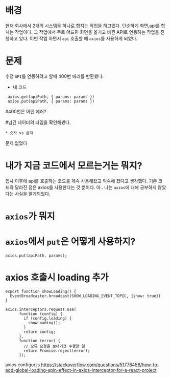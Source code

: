  
# 배경
현재 회사에서 2개의 시스템을 하나로 합치는 작업을 하고있다.
단순하게 화면,api를 합치는 작업이다.
그 작업에서 주로 어드민 화면을 옮기고 바뀐 API로 연동하는 작업을 진행하고 있다.
이번 작업 하면서 `api` 호출할 때 `axios`를 사용하게 되었다.  
 
# 문제
수정 `API`를 연동하려고 할때 400번 에러를 반환했다.

* 내 코드

```
 axios.get(apiPath, { params: params })
 axios.put(apiPath, { params: params })
```

#400번은 어떤 에러?                                                 
                                                   

#넘긴 데이터의 타입을 확인해봤다.

    * 숫자 vs 문자
문제 없었다


# 내가 지금 코드에서 모르는거는 뭐지?
입사 이후에 api를 호출하는 코드를 계속 사용해왔고 익숙해 졌다고 생각했다.
기존 코드와 달라진 점은 axios를 사용한다는 것 뿐이다.
아.. 나는 `axios`에 대해 공부하지 않았다는 사실을 알게되었다.
                                    
# `axios`가 뭐지


# `axios`에서 `put`은 어떻게 사용하지?

 ```
 axios.put(apiPath, params);
 ```

# axios 호출시 loading 추가
```
export function showLoading() {
  EventBroadcaster.broadcast(SHOW_LOADING_EVENT_TOPIC, {show: true})
}

axios.interceptors.request.use(
      function (config) {
        if (config.loading) {
          showLoading();
        }
        return config;
      },
      function (error) {
        // 오류 요청을 보내기전 수행할 일
        return Promise.reject(error);
      });
```
axios.configur.js
https://stackoverflow.com/questions/51778456/how-to-add-global-loading-spin-effect-in-axios-interceptor-for-a-react-project
